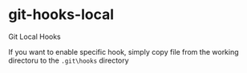 # git-hooks-local
Git Local Hooks

If you want to enable specific hook, simply copy file from the working directoru to the `.git\hooks` directory
